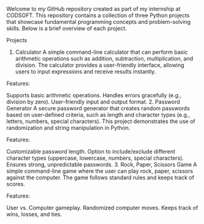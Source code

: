 Welcome to my GitHub repository created as part of my internship at CODSOFT. This repository contains a collection of three Python projects that showcase fundamental programming concepts and problem-solving skills. Below is a brief overview of each project.

Projects
1. Calculator
A simple command-line calculator that can perform basic arithmetic operations such as addition, subtraction, multiplication, and division. The calculator provides a user-friendly interface, allowing users to input expressions and receive results instantly.

Features:

Supports basic arithmetic operations.
Handles errors gracefully (e.g., division by zero).
User-friendly input and output format.
2. Password Generator
A secure password generator that creates random passwords based on user-defined criteria, such as length and character types (e.g., letters, numbers, special characters). This project demonstrates the use of randomization and string manipulation in Python.

Features:

Customizable password length.
Option to include/exclude different character types (uppercase, lowercase, numbers, special characters).
Ensures strong, unpredictable passwords.
3. Rock, Paper, Scissors Game
A simple command-line game where the user can play rock, paper, scissors against the computer. The game follows standard rules and keeps track of scores.

Features:

User vs. Computer gameplay.
Randomized computer moves.
Keeps track of wins, losses, and ties.
